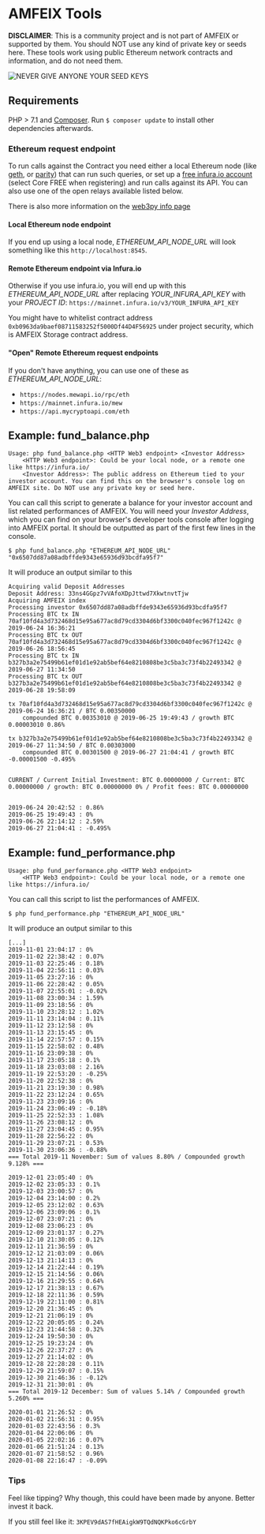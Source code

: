 AMFEIX Tools
============

**DISCLAIMER**: This is a community project and is not part of AMFEIX or supported by them. You should NOT use any kind of private key or seeds here. These tools work using public Ethereum network contracts and information, and do not need them.

![NEVER GIVE ANYONE YOUR SEED KEYS](https://i.imgur.com/iaTou8c.png)

## Requirements
PHP > 7.1 and [Composer](https://getcomposer.org/). Run `$ composer update` to install other dependencies afterwards.

### Ethereum request endpoint
To run calls against the Contract you need either a local Ethereum node (like [geth](https://ethereum.github.io/go-ethereum/), or [parity](https://www.parity.io/)) that can run such queries, or set up a [free infura.io account](https://infura.io/) (select Core FREE when registering) and run calls against its API.
You can also use one of the open relays available listed below.

There is also more information on the [web3py info page](https://web3py.readthedocs.io/en/stable/node.html)

#### Local Ethereum node endpoint

If you end up using a local node, *ETHEREUM_API_NODE_URL* will look something like this `http://localhost:8545`.

#### Remote Ethereum endpoint via Infura.io
Otherwise if you use infura.io, you will end up with this *ETHEREUM_API_NODE_URL* after replacing *YOUR_INFURA_API_KEY* with your *PROJECT ID*:  `https://mainnet.infura.io/v3/YOUR_INFURA_API_KEY`

You might have to whitelist contract address `0xb0963da9baef08711583252f5000Df44D4F56925` under project security, which is AMFEIX Storage contract address.

#### "Open" Remote Ethereum request endpoints

If you don't have anything, you can use one of these as *ETHEREUM_API_NODE_URL*:
 - `https://nodes.mewapi.io/rpc/eth`
 - `https://mainnet.infura.io/mew`
 - `https://api.mycryptoapi.com/eth`


## Example: fund_balance.php
```
Usage: php fund_balance.php <HTTP Web3 endpoint> <Investor Address>
	<HTTP Web3 endpoint>: Could be your local node, or a remote one like https://infura.io/
	<Investor Address>: The public address on Ethereum tied to your investor account. You can find this on the browser's console log on AMFEIX site. Do NOT use any private key or seed here.
```


You can call this script to generate a balance for your investor account and list related performances of AMFEIX. You will need your *Investor Address*, which you can find on your browser's developer tools console after logging into AMFEIX portal. It should be outputted as part of the first few lines in the console.

```
$ php fund_balance.php "ETHEREUM_API_NODE_URL" "0x6507dd87a08adbffde9343e65936d93bcdfa95f7"
```

It will produce an output similar to this
```
Acquiring valid Deposit Addresses
Deposit Address: 33ns4GGpz7vVAfoXDpJttwd7XkwtnvtTjw
Acquiring AMFEIX index
Processing investor 0x6507dd87a08adbffde9343e65936d93bcdfa95f7
Processing BTC tx IN  70af10fd4a3d732468d15e95a677ac8d79cd3304d6bf3300c040fec967f1242c @ 2019-06-24 16:36:21
Processing BTC tx OUT 70af10fd4a3d732468d15e95a677ac8d79cd3304d6bf3300c040fec967f1242c @ 2019-06-26 18:56:45
Processing BTC tx IN  b327b3a2e75499b61ef01d1e92ab5bef64e8210808be3c5ba3c73f4b22493342 @ 2019-06-27 11:34:50
Processing BTC tx OUT b327b3a2e75499b61ef01d1e92ab5bef64e8210808be3c5ba3c73f4b22493342 @ 2019-06-28 19:58:09

tx 70af10fd4a3d732468d15e95a677ac8d79cd3304d6bf3300c040fec967f1242c @ 2019-06-24 16:36:21 / BTC 0.00350000
	compounded BTC 0.00353010 @ 2019-06-25 19:49:43 / growth BTC 0.00003010 0.86%

tx b327b3a2e75499b61ef01d1e92ab5bef64e8210808be3c5ba3c73f4b22493342 @ 2019-06-27 11:34:50 / BTC 0.00303000
	compounded BTC 0.00301500 @ 2019-06-27 21:04:41 / growth BTC -0.00001500 -0.495%


CURRENT / Current Initial Investment: BTC 0.00000000 / Current: BTC 0.00000000 / growth: BTC 0.00000000 0% / Profit fees: BTC 0.00000000


2019-06-24 20:42:52 : 0.86%
2019-06-25 19:49:43 : 0%
2019-06-26 22:14:12 : 2.59%
2019-06-27 21:04:41 : -0.495%
```


## Example: fund_performance.php
```
Usage: php fund_performance.php <HTTP Web3 endpoint>
	<HTTP Web3 endpoint>: Could be your local node, or a remote one like https://infura.io/
```

You can call this script to list the performances of AMFEIX.

```
$ php fund_performance.php "ETHEREUM_API_NODE_URL"
```

It will produce an output similar to this
```
[...]
2019-11-01 23:04:17 : 0%
2019-11-02 22:38:42 : 0.07%
2019-11-03 22:25:46 : 0.18%
2019-11-04 22:56:11 : 0.03%
2019-11-05 23:27:16 : 0%
2019-11-06 22:28:42 : 0.05%
2019-11-07 22:55:01 : -0.02%
2019-11-08 23:00:34 : 1.59%
2019-11-09 23:18:56 : 0%
2019-11-10 23:28:12 : 1.02%
2019-11-11 23:14:04 : 0.11%
2019-11-12 23:12:58 : 0%
2019-11-13 23:15:45 : 0%
2019-11-14 22:57:57 : 0.15%
2019-11-15 22:58:02 : 0.48%
2019-11-16 23:09:38 : 0%
2019-11-17 23:05:18 : 0.1%
2019-11-18 23:03:08 : 2.16%
2019-11-19 22:53:20 : -0.25%
2019-11-20 22:52:38 : 0%
2019-11-21 23:19:30 : 0.98%
2019-11-22 23:12:24 : 0.65%
2019-11-23 23:09:16 : 0%
2019-11-24 23:06:49 : -0.18%
2019-11-25 22:52:33 : 1.08%
2019-11-26 23:08:12 : 0%
2019-11-27 23:04:45 : 0.95%
2019-11-28 22:56:22 : 0%
2019-11-29 23:07:21 : 0.53%
2019-11-30 23:06:36 : -0.88%
=== Total 2019-11 November: Sum of values 8.80% / Compounded growth 9.128% ===

2019-12-01 23:05:40 : 0%
2019-12-02 23:05:33 : 0.1%
2019-12-03 23:00:57 : 0%
2019-12-04 23:14:00 : 0.2%
2019-12-05 23:12:02 : 0.63%
2019-12-06 23:09:06 : 0.1%
2019-12-07 23:07:21 : 0%
2019-12-08 23:06:23 : 0%
2019-12-09 23:01:37 : 0.27%
2019-12-10 21:30:05 : 0.12%
2019-12-11 21:36:59 : 0%
2019-12-12 21:03:09 : 0.06%
2019-12-13 21:14:13 : 0%
2019-12-14 21:22:44 : 0.19%
2019-12-15 21:14:56 : 0.06%
2019-12-16 21:29:55 : 0.64%
2019-12-17 21:38:13 : 0.67%
2019-12-18 22:11:36 : 0.59%
2019-12-19 22:11:00 : 0.81%
2019-12-20 21:36:45 : 0%
2019-12-21 21:06:19 : 0%
2019-12-22 20:05:05 : 0.24%
2019-12-23 21:44:58 : 0.32%
2019-12-24 19:50:30 : 0%
2019-12-25 19:23:24 : 0%
2019-12-26 22:37:27 : 0%
2019-12-27 21:14:02 : 0%
2019-12-28 22:28:28 : 0.11%
2019-12-29 21:59:07 : 0.15%
2019-12-30 21:46:36 : -0.12%
2019-12-31 21:30:01 : 0%
=== Total 2019-12 December: Sum of values 5.14% / Compounded growth 5.260% ===

2020-01-01 21:26:52 : 0%
2020-01-02 21:56:31 : 0.95%
2020-01-03 22:43:56 : 0.3%
2020-01-04 22:06:06 : 0%
2020-01-05 22:02:16 : 0.07%
2020-01-06 21:51:24 : 0.13%
2020-01-07 21:58:52 : 0.96%
2020-01-08 22:16:47 : -0.09%
```

### Tips
Feel like tipping? Why though, this could have been made by anyone. Better invest it back.

If you still feel like it: `3KPEV9dAS7fHEAigkW9TQdNQKPko6cGrbY`
